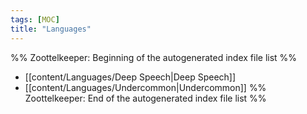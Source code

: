 ```yaml
---
tags: [MOC]
title: "Languages"
---
```




%% Zoottelkeeper: Beginning of the autogenerated index file list  %%
-  [[content/Languages/Deep Speech|Deep Speech]]
-  [[content/Languages/Undercommon|Undercommon]]
%% Zoottelkeeper: End of the autogenerated index file list  %%

